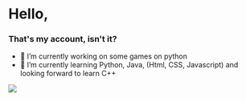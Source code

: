 # Hello, 

### That's my account, isn't it?
- 🔭 I’m currently working on some games on python
- 🌱 I’m currently learning Python, Java, (Html, CSS, Javascript) and looking forward to learn C++

![](https://komarev.com/ghpvc/?username=R34prZ&color=blueviolet)
